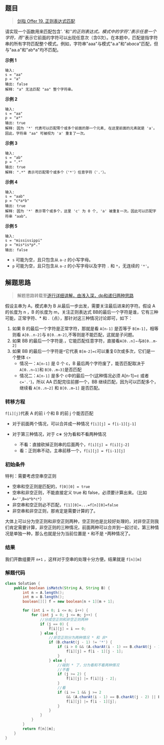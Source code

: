 ## 题目

> [剑指 Offer 19. 正则表达式匹配](https://leetcode-cn.com/problems/zheng-ze-biao-da-shi-pi-pei-lcof/)

请实现一个函数用来匹配包含'. '和'*'的正则表达式。模式中的字符'.'表示任意一个字符，而'*'表示它前面的字符可以出现任意次（含0次）。在本题中，匹配是指字符串的所有字符匹配整个模式。例如，字符串"aaa"与模式"a.a"和"ab*ac*a"匹配，但与"aa.a"和"ab*a"均不匹配。

**示例 1**

```text
输入:
s = "aa"
p = "a"
输出: false
解释: "a" 无法匹配 "aa" 整个字符串。
```

**示例 2**

```text
输入:
s = "aa"
p = "a*"
输出: true
解释: 因为 '*' 代表可以匹配零个或多个前面的那一个元素, 在这里前面的元素就是 'a'。因此，字符串 "aa" 可被视为 'a' 重复了一次。
```

**示例 3**

```text
输入:
s = "ab"
p = ".*"
输出: true
解释: ".*" 表示可匹配零个或多个（'*'）任意字符（'.'）。
```

**示例 4**

```text
输入:
s = "aab"
p = "c*a*b"
输出: true
解释: 因为 '*' 表示零个或多个，这里 'c' 为 0 个, 'a' 被重复一次。因此可以匹配字符串 "aab"。
```

**示例 5**

```text
输入:
s = "mississippi"
p = "mis*is*p*."
输出: false
```

- `s` 可能为空，且只包含从 `a-z` 的小写字母。
- `p` 可能为空，且只包含从 `a-z` 的小写字母以及字符 `.` 和 `*`，无连续的 `'*'`。

## 解题思路

> 解题思路转载至[逐行详细讲解，由浅入深，dp和递归两种思路](https://leetcode-cn.com/problems/zheng-ze-biao-da-shi-pi-pei-lcof/solution/zhu-xing-xiang-xi-jiang-jie-you-qian-ru-shen-by-je/)


假设主串为 A，模式串为 B 从最后一步出发，需要关注最后进来的字符。假设 A 的长度为 n ，B 的长度为 m，关注正则表达式 BB的最后一个字符是谁，它有三种可能，正常字符、* 和 .（点），那针对这三种情况讨论即可，如下：

1. 如果 B 的最后一个字符是正常字符，那就是看 `A[n-1]` 是否等于 `B[m-1]`，相等则看 `A[0..n-2]`与 `B[0..m-2]`,不等则是不能匹配，这就是子问题。
2. 如果 BB 的最后一个字符是.，它能匹配任意字符，直接看`A[0..n]`−与`B[0..m-2]`
3. 如果 BB 的最后一个字符是`*`它代表 `B[m-2]=c`可以重复0次或多次，它们是一个整体 `c∗`
   * 情况一：`A[n−1]` 是 0 个 c，B 最后两个字符废了，能否匹配取决于 `A[0..n−1]`和 `B[0..m−3]`是否匹配
   * 情况二：`A[n-1]` 是多个 c中的最后一个(这种情况必须 A[n-1]=c 或者 `c='.'`)，所以 AA 匹配完往前挪一个，BB 继续匹配，因为可以匹配多个，继续看 `A[0..n−2]` 和 `B[0..m−1]` 是否匹配。

### 转移方程
`f[i][j]`代表 A 的前 i 个和 B 的前 j 个能否匹配

* 对于前面两个情况，可以合并成一种情况 `f[i][j] = f[i-1][j-1]`
* 对于第三种情况，对于 c∗ 分为看和不看两种情况

  * 不看：直接砍掉正则串的后面两个，`f[i][j] = f[i][j-2]`
  * 看：正则串不动，主串前移一个，`f[i][j] = f[i-1][j]`
### 初始条件

特判：需要考虑空串空正则
* 空串和空正则是匹配的，`f[0][0] = true`
* 空串和非空正则，不能直接定义 true 和 false，必须要计算出来。（比如`A=''`,`B=a*b*c*`）
* 非空串和空正则必不匹配，`f[1][0]=...=f[n][0]=false`
* 非空串和非空正则，那肯定是需要计算的了。

大体上可以分为空正则和非空正则两种，空正则也是比较好处理的，对非空正则我们肯定需要计算，非空正则的三种情况，前面两种可以合并到一起讨论，第三种情况是单独一种，那么也就是分为当前位置是 `*` 和不是 `*`两种情况了。

### 结果
我们开数组要开 `n+1` ，这样对于空串的处理十分方便。结果就是 `f[n][m]`

### 解题代码
```java
class Solution {
    public boolean isMatch(String A, String B) {
        int n = A.length();
        int m = B.length();
        boolean[][] f = new boolean[n + 1][m + 1];

        for (int i = 0; i <= n; i++) {
            for (int j = 0; j <= m; j++) {
                //分成空正则和非空正则两种
                if (j == 0) {
                    f[i][j] = i == 0;
                } else {
                    //非空正则分为两种情况 * 和 非*
                    if (B.charAt(j - 1) != '*') {
                        if (i > 0 && (A.charAt(i - 1) == B.charAt(j - 1) || B.charAt(j - 1) == '.')) {
                            f[i][j] = f[i - 1][j - 1];
                        }
                    } else {
                        //碰到 * 了，分为看和不看两种情况
                        //不看
                        if (j >= 2) {
                            f[i][j] |= f[i][j - 2];
                        }
                        //看
                        if (i >= 1 && j >= 2 
                            && (A.charAt(i - 1) == B.charAt(j - 2) || B.charAt(j - 2) == '.')) {
                            f[i][j] |= f[i - 1][j];
                        }
                    }
                }
            }
        }
        return f[n][m];
    }
}
```